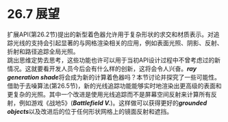 # 26.7 展望
扩展API(第26.2节)提出的新型着色器允许用于复杂形状的求交和材质表示。对追踪光线的支持会引起显著的与网格渲染相关的应用，例如表面光照、阴影、反射、折射和路径追踪全局光照。  
跳出思维定势去思考，这些功能也许可以用于当初API设计过程中不曾考虑过的新情况。这就要看开发人员今后会有什么样的创新，这将会令人兴奋。***ray generation shade***将会成为新的计算着色器吗？本节讨论并探究了一些可能性。  
借助于去噪算法(第26.5节)，新的光线追踪功能能够实时地渲染出更高级的表面和更复杂的光照。其中一个改进是使用光线追踪而不是屏幕空间反射来计算所有反射，例如游戏《战地5》(***Battlefield V.***)。这样做可以获得更好的***grounded objects***以及改进后的位于任何形状网格上的镜面反射和遮挡。
